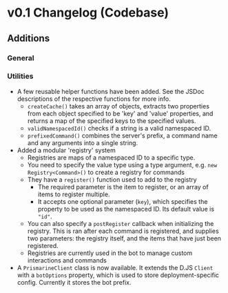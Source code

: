 # v0.1 Changelog (Codebase)

## Additions

### General

### Utilities

- A few reusable helper functions have been added. See the JSDoc descriptions of the respective functions for more info.
  - `createCache()` takes an array of objects, extracts two properties from each object specified to be 'key' and 'value' properties, and returns a map of the specified keys to the specified values.
  - `validNamespacedId()` checks if a string is a valid namespaced ID.
  - `prefixedCommand()` combines the server's prefix, a command name and any arguments into a single string.
- Added a modular 'registry' system
  - Registries are maps of a namespaced ID to a specific type.
  - You need to specify the value type using a type argument, e.g. `new Registry<Command>()` to create a registry for commands
  - They have a `register()` function used to add to the registry
    - The required parameter is the item to register, or an array of items to register multiple.
    - It accepts one optional parameter (`key`), which specifies the property to be used as the namespaced ID. Its default value is `"id"`.
  - You can also specify a `postRegister` callback when initializing the registry. This is ran after each command is registered, and supplies two parameters: the registry itself, and the items that have just been registered.
  - Registries are currently used in the bot to manage custom interactions and commands
- A `PrismarineClient` class is now available. It extends the D.JS `Client` with a `botOptions` property, which is used to store deployment-specific config. Currently it stores the bot prefix.
